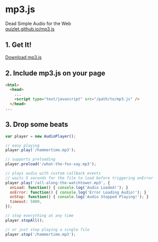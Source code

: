 mp3.js
======
Dead Simple Audio for the Web  
[quizlet.github.io/mp3.js](http://quizlet.github.io/mp3.js)

## 1. Get It!

<a href="https://raw.github.com/quizlet/mp3.js/master/mp3.js" class="button" target="_blank">Download mp3.js</a>

## 2. Include mp3.js on your page

```html
<html>
  <head>
    ...
    <script type="text/javascript" src="/path/to/mp3.js" />
  </head>
...
```

## 3. Drop some beats

```javascript
var player = new AudioPlayer();

// easy playing
player.play('/hammertime.mp3');

// supports preloading
player.preload('/what-the-fox-say.mp3');

// plays audio with custom callback events
// waits 5 seconds for the file to load before triggering onError
player.play('/all-along-the-watchtower.mp3', {
  onLoad: function() { console.log('Audio Loaded!'); }
  onError: function() { console.log('Error Loading Audio!'); }
  onStop: function() { console.log('Audio Stopped Playing!'); }
  timeout: 5000, 
});

// stop everything at any time
player.stopAll();

// or just stop playing a single file
player.stop('/hammertime.mp3');
```
